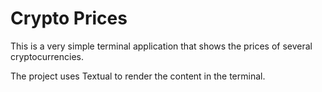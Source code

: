 # Crypto Prices

This is a very simple terminal application that shows the prices of several cryptocurrencies.

The project uses Textual to render the content in the terminal.